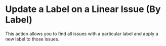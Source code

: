 # Update a Label on a Linear Issue (By Label)

This action allows you to find all issues with a particular label and apply a
new label to those issues.
